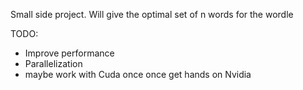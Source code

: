 Small side project. 
Will give the optimal set of n words for the wordle

TODO:
- Improve performance 
- Parallelization
- maybe work with Cuda once once get hands on Nvidia